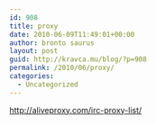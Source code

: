 ```yaml
---
id: 908
title: proxy
date: 2010-06-09T11:49:01+00:00
author: bronto saurus
layout: post
guid: http://kravca.mu/blog/?p=908
permalink: /2010/06/proxy/
categories:
  - Uncategorized
---
```

<http://aliveproxy.com/irc-proxy-list/>